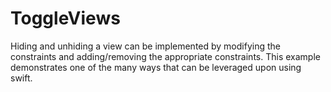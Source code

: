 ToggleViews
===========

   Hiding and unhiding a view can be implemented by modifying the constraints and adding/removing the appropriate constraints.
   This example demonstrates one of the many ways that can be leveraged upon using swift.  
